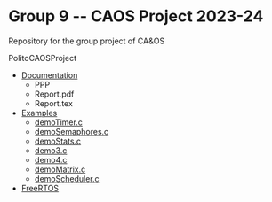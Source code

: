 # Group 9 -- CAOS Project 2023-24
Repository for the group project of CA&amp;OS

PolitoCAOSProject
- [Documentation](https://github.com/giovannidemaria/PolitoCAOSProject/tree/main/Documentation)
  - PPP
  - Report.pdf
  - Report.tex
- [Examples](https://github.com/giovannidemaria/PolitoCAOSProject/tree/main/Examples)
  - [demoTimer.c](https://github.com/giovannidemaria/PolitoCAOSProject/tree/main/Examples/demoTimer.c)
  - [demoSemaphores.c](https://github.com/giovannidemaria/PolitoCAOSProject/tree/main/Examples/demoSemaphores.c)
  - [demoStats.c](https://github.com/giovannidemaria/PolitoCAOSProject/tree/main/Examples/demoStats.c)
  - [demo3.c](https://github.com/giovannidemaria/PolitoCAOSProject/tree/main/Examples/demoTimer)
  - [demo4.c](https://github.com/giovannidemaria/PolitoCAOSProject/tree/main/Examples/demoTimer)
  - [demoMatrix.c](https://github.com/giovannidemaria/PolitoCAOSProject/tree/main/Examples/demoMatrix.c)
  - [demoScheduler.c](https://github.com/giovannidemaria/PolitoCAOSProject/tree/main/Examples/demoTi.c)
- [FreeRTOS](https://github.com/giovannidemaria/PolitoCAOSProject/tree/main/FreeRTOS)
